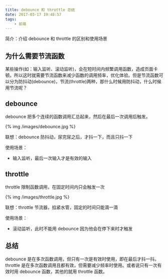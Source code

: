 ```yaml
---
title: debounce 和 throttle 总结
date: 2017-03-17 19:48:57
tags: 
    - 前端
---
```

简介：介绍 debounce 和 throttle 的区别和使用场景
<!-- more -->

## 为什么需要节流函数
某些操作(如：输入监听、滚动监听)，会在短时间内频繁调用函数，造成页面卡顿。所以这时就需要节流函数来减少函数的调用频率，优化体验。但是节流函数可以分为防抖动(debounce)，节流(throttle)两种，那什么时候用防抖动，什么时候用节流呢？

## debounce
debounce 把多个连续的函数调用汇总起来，然后在最后一次调用后触发。

{% img /images/debounce.jpg %}

联想：debounce 防抖动，尿完尿之后，才抖一下，而且只抖一下

使用场景：
* 输入监听，最后一次输入才是有效的输入

## throttle
throttle 限制函数调用，在固定时间内只会触发一次

{% img /images/throttle.jpg %}

联想：throttle 节流器，掐紧水管，固定的时间只能滴一滴

使用场景：
* 滚动监听，此时不能用 debounce 因为他会在停下来时才触发

## 总结
debounce 是在多次函数调用，但只有一次是有效时使用，即在最后才抖一抖。throttle 是在多次函数调用且都有效，但需要减少频率时使用。或者说只有一次有效时用 debounce 函数，其他的就用 throttle 函数。
